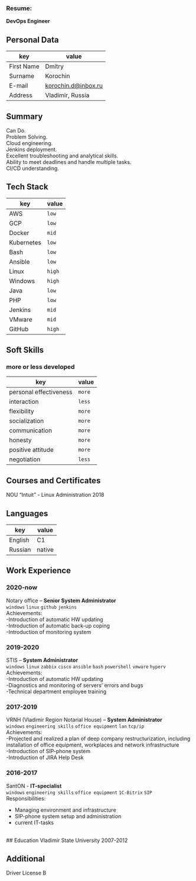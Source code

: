 ### Resume: 
**DevOps Engineer**
## Personal Data
key        | value
-----------|------
First Name | Dmitry
Surname    | Korochin
E-mail     | korochin.d@inbox.ru
Address    | Vladimir, Russia

## Summary 
Can Do. <br />
Problem Solving. <br />
Cloud engineering. <br />
Jenkins deployment. <br />
Excellent troubleshooting and analytical skills. <br />
Ability to meet deadlines and handle multiple tasks. <br />
CI/CD understanding. <br />

## Tech Stack
key             | value
--------------- | -----
AWS             | `low`
GCP             | `low`
Docker          | `mid`
Kubernetes      | `low`
Bash            | `low`
Ansible         | `low`
Linux           | `high`
Windows         | `high`
Java            | `low`
PHP             | `low`
Jenkins         | `mid`
VMware          | `mid`
GitHub          | `high`

## Soft Skills
### more or less developed
key                     | value
----------------------- | -----
personal effectiveness  | `more`
interaction             | `less`
flexibility             | `more`
socialization           | `more`
communication           | `more`
honesty                 | `more`
positive attitude       | `more`
negotiation             | `less`

## Courses and Certificates
NOU “Intuit” - Linux Administration 2018

## Languages
key                     | value
----------------------- | -----
English                 | C1
Russian                 | native

## Work Experience

### 2020-now
Notary office – **Senior System Administrator** <br />
`windows` `linux` `github` `jenkins` <br />
Achievements: <br />
-Introduction of automatic HW updating <br /> 
-Introduction of automatic back-up coping <br />
-Introduction of monitoring system <br />

### 2019-2020 <br />
STIS – **System Administrator** <br />
`windows` `linux` `zabbix` `cisco` `ansible` `bash` `powershell` `vmware` `hyperv` <br />
Achievements: <br />
-Introduction of automatic HW updating <br /> 
-Diagnostics and monitoring of servers’ errors and bugs <br />
-Technical department employee training <br />

### 2017-2019 <br />
VRNH (Vladimir Region Notarial House) – **System Administrator** <br />
`windows` `engineering skills` `office equipment` `lan` `tcp/ip` <br />
Achievements: <br />
-Projected and realized a plan of deep company restructurization, including installation of office equipment, workplaces and network infrastructure <br />
-Introduction of SIP-phone system <br />
-Introduction of JIRA Help Desk <br />

### 2016-2017 <br />
SantON - **IT-specialist** <br />
`windows` `engineering skills` `office equipment` `1C-Bitrix` `SIP` <br />
Responsibilities: <br />
- Managing environment and infrastructure <br />
- SIP-phone system setup and administration <br />
- current IT-tasks

<br /> 
## Education
Vladimir State University 2007-2012

## Additional
Driver License B
